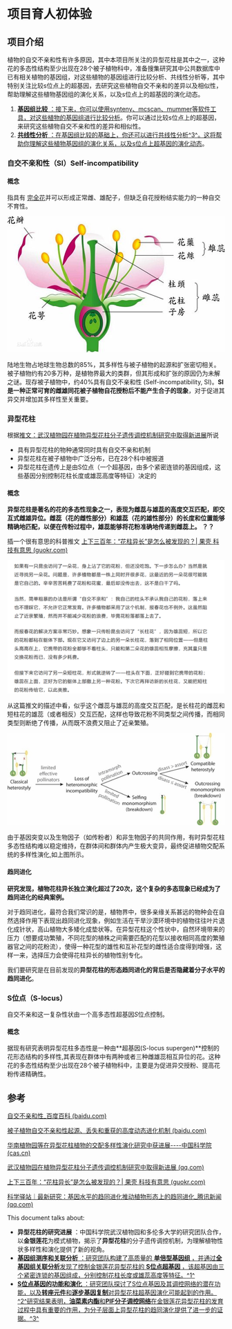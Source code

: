 # 项目育人初体验

## 项目介绍

植物的自交不亲和性有许多原因，其中本项目所关注的异型花柱是其中之一，这种花的多态性结构至少出现在28个被子植物科中，准备搜集研究其中公共数据库中已有相关植物的基因组，对这些植物的基因组进行比较分析、共线性分析等，其中特别关注比较s位点上的超基因，去研究这些植物自交不亲和的差异以及相似性，帮助理解这些植物基因组的演化关系，以及s位点上的超基因的演化动态。



1. [ **基因组比较** ：接下来，你可以使用synteny、mcscan、mummer等软件工具，对这些植物的基因组进行比较分析](https://www.jianshu.com/p/2e184e5c15b7)。你可以通过比较s位点上的超基因，来研究这些植物自交不亲和性的差异和相似性。
2. [ **共线性分析** ：在基因组比较的基础上，你还可以进行共线性分析](https://baijiahao.baidu.com/s?id=1715591836205248994)[^3^](https://bing.com/search?q=%E6%A4%8D%E7%89%A9%E5%9F%BA%E5%9B%A0%E7%BB%84%E5%85%B1%E7%BA%BF%E6%80%A7%E5%88%86%E6%9E%90%E6%96%B9%E6%B3%95)[。这将帮助你理解这些植物基因组的演化关系，以及s位点上超基因的演化动态](https://zhuanlan.zhihu.com/p/621752664)。

### 自交不亲和性（SI）Self-incompatibility

#### 概念

指具有 [完全花](https://baike.baidu.com/item/%E5%AE%8C%E5%85%A8%E8%8A%B1/5874539?fromModule=lemma_inlink)并可以形成正常雌、雄配子，但缺乏自花授粉结实能力的一种自交不育性。

![1699113313273](image/index/1699113313273.png "完全花概述图")

陆地生物占地球生物总数的85%，其多样性与被子植物的起源和扩张密切相关。被子植物约有20多万种，是植物界最大的类群，但其形成和扩张的原因仍为未解之谜。现存被子植物中，约40%具有自交不亲和性 (Self-incompatibility, SI)。**SI是一种正常可育的雌雄同花被子植物自花授粉后不能产生合子的现象**，对于促进其异交并增加其多样性至关重要。

### 异型花柱

根据[推文：武汉植物园在植物异型花柱分子遗传调控机制研究中取得新进展](https://mp.weixin.qq.com/s/PSVMjaIelvQ2C-UFYTYPxg)所说

* 具有异型花柱的物种通常同时具有自交不亲和机制
* 异型花柱在被子植物中广泛分布，已在28个科中被报道
* 异型花柱在遗传上是由S位点（一个超基因，由多个紧密连锁的基因组成，这些基因分别控制花柱长度或雄蕊高度等特征）决定的

#### 概念

**异型花柱是著名的花的多态性现象之一，表现为雌蕊与雄蕊的高度交互匹配，即交互式雌雄异位。雌蕊（花的雌性部分）和雄蕊（花的雄性部分）的长度和位置能够精确地匹配，以便在传粉过程中，雄蕊能够将花粉准确地传递到雌蕊上。 ？？**

插一个很有意思的科普推文  [上下三百年：“花柱异长”是怎么被发现的？| 果壳 科技有意思 (guokr.com)](https://www.guokr.com/article/440597)

![1699116539369](image/index/1699116539369.png)

从这篇推文的描述中看，似乎这个雌蕊与雄蕊的高度交互匹配，是长柱花的雌蕊和短柱花的雄蕊（或者相反）交互匹配，这样也导致花粉不同类型之间传播，而相同类型则断绝了传播，从而既不浪费又阻止了近亲繁殖。

![1699029916946](image/index/1699029916946.png "有效传粉者长期缺乏时异型花柱植物可能的演化趋势。")

由于基因突变以及生物因子（如传粉者）和非生物因子的共同作用，有时异型花柱多态性结构难以稳定维持，在群体间和群体内产生极大变异，最终促进植物交配系统的多样性演化,如上图所示。

#### 趋同进化

**研究发现，植物花柱异长独立演化超过了20次，这个复杂的多态现象已经成为了趋同进化的经典案例。**

对于趋同进化，最符合我们常识的是，植物界中，很多亲缘关系甚远的物种会在自然选择作用下表现出趋同进化现象，例如生活在干旱沙漠环境中的植物往往叶片退化成针状，高山植物大多矮化成垫状等。在异型花柱这个性状中，自然环境带来的压力（想要成功繁殖，不同花型的植株之间需要匹配的花型以接收相同高度的繁殖器官之间的花粉流），使得一种花型的雄性和互补花型的雌性适合度得到增强，这样一来，选择压力会使得花柱异长的植物性别专化。

我们要研究是在目前发现的**异型花柱的形态趋同进化的背后是否隐藏着分子水平的趋同进化**。

### S位点（S-locus）

自交不亲和这一复杂性状由一个高多态性超基因*S*位点控制。

#### 概念

据现有研究表明异型花柱多态性是一种由**超基因(S-locus supergen)**控制的花形态结构的多样性,其表现在群体中有两种或者三种雌雄蕊相互异位的花。这种花的多态性结构至少出现在28个被子植物科中，主要是为促进异交授粉、提高花粉传递精确性。


## 参考

[自交不亲和性_百度百科 (baidu.com)](https://baike.baidu.com/item/%E8%87%AA%E4%BA%A4%E4%B8%8D%E4%BA%B2%E5%92%8C%E6%80%A7/5105784#2)

[被子植物自交不亲和性起源、丢失和重获的高度动态进化机制 (baidu.com)](https://baijiahao.baidu.com/s?id=1715591836205248994)

[华南植物园等在异型花柱植物的交配多样性演化研究中获进展----中国科学院 (cas.cn)](https://www.cas.cn/syky/202301/t20230119_4872922.shtml)

[武汉植物园在植物异型花柱分子遗传调控机制研究中取得新进展 (qq.com)](https://mp.weixin.qq.com/s/PSVMjaIelvQ2C-UFYTYPxg)

[上下三百年：“花柱异长”是怎么被发现的？| 果壳 科技有意思 (guokr.com)](https://www.guokr.com/article/440597)

[科学驿站｜最新研究：基因水平的趋同进化推动植物形态上的趋同进化_腾讯新闻 (qq.com)](https://new.qq.com/rain/a/20221113A03S3T00)


This document talks about:

* **异型花柱的研究进展** ：中国科学院武汉植物园和多伦多大学的研究团队合作，以**金银莲花**为模式植物，揭示了**异型花柱**的分子遗传调控机制，为理解植物性状多样性和演化提供了新的视角。
* [ **基因组测序和关联分析** ：研究团队构建了高质量的 **单倍型基因组** ，并通过**全基因组关联分析**发现了控制金银莲花异型花柱的 **S位点超基因** ，该超基因由三个紧密连锁的基因组成，分别控制花柱长度或雄蕊高度等特征。](https://edgeservices.bing.com/edgesvc/chat?udsframed=1&form=SHORUN&clientscopes=chat,noheader,udsedgeshop,channelstable,&shellsig=c9319c1362f174328caba0ccd86eeb602e77691b&setlang=zh-CN&darkschemeovr=1#sjevt%7CDiscover.Chat.SydneyClickPageCitation%7Cadpclick%7C0%7C243f6e35-ebcf-4a08-b365-3c5411119c0a%7C%7B%22sourceAttributions%22%3A%7B%22providerDisplayName%22%3A%22%E5%BC%82%E5%9E%8B%E8%8A%B1%E6%9F%B1%E5%9C%A8%E9%81%97%E4%BC%A0%E4%B8%8A%E6%98%AF%E7%94%B1...%22%2C%22pageType%22%3A%22html%22%2C%22pageIndex%22%3A1%2C%22relatedPageUrl%22%3A%22https%253A%252F%252Fmp.weixin.qq.com%252Fs%252FPSVMjaIelvQ2C-UFYTYPxg%22%2C%22lineIndex%22%3A6%2C%22highlightText%22%3A%22%E5%BC%82%E5%9E%8B%E8%8A%B1%E6%9F%B1%E5%9C%A8%E9%81%97%E4%BC%A0%E4%B8%8A%E6%98%AF%E7%94%B1S%E4%BD%8D%E7%82%B9%E5%86%B3%E5%AE%9A%E7%9A%84%EF%BC%8CS%E4%BD%8D%E7%82%B9%E6%98%AF%E4%B8%80%E4%B8%AA%E8%B6%85%E5%9F%BA%E5%9B%A0%EF%BC%8C%E7%94%B1%E5%A4%9A%E4%B8%AA%E7%B4%A7%E5%AF%86%E8%BF%9E%E9%94%81%E7%9A%84%E5%9F%BA%E5%9B%A0%E7%BB%84%E6%88%90%EF%BC%8C%E8%BF%99%E4%BA%9B%E5%9F%BA%E5%9B%A0%E5%88%86%E5%88%AB%E6%8E%A7%E5%88%B6%E8%8A%B1%E6%9F%B1%E9%95%BF%E5%BA%A6%E6%88%96%E9%9B%84%E8%95%8A%E9%AB%98%E5%BA%A6%E7%AD%89%E7%89%B9%E5%BE%81%E3%80%82%22%2C%22snippets%22%3A%5B%5D%7D%7D)[^1^](https://edgeservices.bing.com/edgesvc/chat?udsframed=1&form=SHORUN&clientscopes=chat,noheader,udsedgeshop,channelstable,&shellsig=c9319c1362f174328caba0ccd86eeb602e77691b&setlang=zh-CN&darkschemeovr=1#sjevt%7CDiscover.Chat.SydneyClickPageCitation%7Cadpclick%7C0%7C243f6e35-ebcf-4a08-b365-3c5411119c0a%7C%7B%22sourceAttributions%22%3A%7B%22providerDisplayName%22%3A%22%E5%BC%82%E5%9E%8B%E8%8A%B1%E6%9F%B1%E5%9C%A8%E9%81%97%E4%BC%A0%E4%B8%8A%E6%98%AF%E7%94%B1...%22%2C%22pageType%22%3A%22html%22%2C%22pageIndex%22%3A1%2C%22relatedPageUrl%22%3A%22https%253A%252F%252Fmp.weixin.qq.com%252Fs%252FPSVMjaIelvQ2C-UFYTYPxg%22%2C%22lineIndex%22%3A6%2C%22highlightText%22%3A%22%E5%BC%82%E5%9E%8B%E8%8A%B1%E6%9F%B1%E5%9C%A8%E9%81%97%E4%BC%A0%E4%B8%8A%E6%98%AF%E7%94%B1S%E4%BD%8D%E7%82%B9%E5%86%B3%E5%AE%9A%E7%9A%84%EF%BC%8CS%E4%BD%8D%E7%82%B9%E6%98%AF%E4%B8%80%E4%B8%AA%E8%B6%85%E5%9F%BA%E5%9B%A0%EF%BC%8C%E7%94%B1%E5%A4%9A%E4%B8%AA%E7%B4%A7%E5%AF%86%E8%BF%9E%E9%94%81%E7%9A%84%E5%9F%BA%E5%9B%A0%E7%BB%84%E6%88%90%EF%BC%8C%E8%BF%99%E4%BA%9B%E5%9F%BA%E5%9B%A0%E5%88%86%E5%88%AB%E6%8E%A7%E5%88%B6%E8%8A%B1%E6%9F%B1%E9%95%BF%E5%BA%A6%E6%88%96%E9%9B%84%E8%95%8A%E9%AB%98%E5%BA%A6%E7%AD%89%E7%89%B9%E5%BE%81%E3%80%82%22%2C%22snippets%22%3A%5B%5D%7D%7D)
* [ **S位点基因的功能和演化** ：研究团队探讨了S位点基因及其调控网络的潜在功能，以及**转座元件**和**逐步基因复制**对异型花柱超基因演化可能起到的作用。](https://edgeservices.bing.com/edgesvc/chat?udsframed=1&form=SHORUN&clientscopes=chat,noheader,udsedgeshop,channelstable,&shellsig=c9319c1362f174328caba0ccd86eeb602e77691b&setlang=zh-CN&darkschemeovr=1#sjevt%7CDiscover.Chat.SydneyClickPageCitation%7Cadpclick%7C1%7C243f6e35-ebcf-4a08-b365-3c5411119c0a%7C%7B%22sourceAttributions%22%3A%7B%22providerDisplayName%22%3A%22%E8%AF%A5%E7%A0%94%E7%A9%B6%E8%BF%98%E6%8E%A2%E8%AE%A8%E4%BA%86S%E4%BD%8D%E7%82%B9...%22%2C%22pageType%22%3A%22html%22%2C%22pageIndex%22%3A1%2C%22relatedPageUrl%22%3A%22https%253A%252F%252Fmp.weixin.qq.com%252Fs%252FPSVMjaIelvQ2C-UFYTYPxg%22%2C%22lineIndex%22%3A12%2C%22highlightText%22%3A%22%E8%AF%A5%E7%A0%94%E7%A9%B6%E8%BF%98%E6%8E%A2%E8%AE%A8%E4%BA%86S%E4%BD%8D%E7%82%B9%E5%9F%BA%E5%9B%A0%E5%8F%8A%E5%85%B6%E8%B0%83%E6%8E%A7%E7%BD%91%E7%BB%9C%E7%9A%84%E6%BD%9C%E5%9C%A8%E5%8A%9F%E8%83%BD%EF%BC%8C%E4%BB%A5%E5%8F%8A%E8%BD%AC%E5%BA%A7%E5%85%83%E4%BB%B6%E5%92%8C%E9%80%90%E6%AD%A5%E5%9F%BA%E5%9B%A0%E5%A4%8D%E5%88%B6%E5%AF%B9%E5%BC%82%E5%9E%8B%E8%8A%B1%E6%9F%B1%E8%B6%85%E5%9F%BA%E5%9B%A0%E6%BC%94%E5%8C%96%E5%8F%AF%E8%83%BD%E8%B5%B7%E5%88%B0%E7%9A%84%E4%BD%9C%E7%94%A8%E3%80%82%22%2C%22snippets%22%3A%5B%5D%7D%7D)[^2^](https://edgeservices.bing.com/edgesvc/chat?udsframed=1&form=SHORUN&clientscopes=chat,noheader,udsedgeshop,channelstable,&shellsig=c9319c1362f174328caba0ccd86eeb602e77691b&setlang=zh-CN&darkschemeovr=1#sjevt%7CDiscover.Chat.SydneyClickPageCitation%7Cadpclick%7C1%7C243f6e35-ebcf-4a08-b365-3c5411119c0a%7C%7B%22sourceAttributions%22%3A%7B%22providerDisplayName%22%3A%22%E8%AF%A5%E7%A0%94%E7%A9%B6%E8%BF%98%E6%8E%A2%E8%AE%A8%E4%BA%86S%E4%BD%8D%E7%82%B9...%22%2C%22pageType%22%3A%22html%22%2C%22pageIndex%22%3A1%2C%22relatedPageUrl%22%3A%22https%253A%252F%252Fmp.weixin.qq.com%252Fs%252FPSVMjaIelvQ2C-UFYTYPxg%22%2C%22lineIndex%22%3A12%2C%22highlightText%22%3A%22%E8%AF%A5%E7%A0%94%E7%A9%B6%E8%BF%98%E6%8E%A2%E8%AE%A8%E4%BA%86S%E4%BD%8D%E7%82%B9%E5%9F%BA%E5%9B%A0%E5%8F%8A%E5%85%B6%E8%B0%83%E6%8E%A7%E7%BD%91%E7%BB%9C%E7%9A%84%E6%BD%9C%E5%9C%A8%E5%8A%9F%E8%83%BD%EF%BC%8C%E4%BB%A5%E5%8F%8A%E8%BD%AC%E5%BA%A7%E5%85%83%E4%BB%B6%E5%92%8C%E9%80%90%E6%AD%A5%E5%9F%BA%E5%9B%A0%E5%A4%8D%E5%88%B6%E5%AF%B9%E5%BC%82%E5%9E%8B%E8%8A%B1%E6%9F%B1%E8%B6%85%E5%9F%BA%E5%9B%A0%E6%BC%94%E5%8C%96%E5%8F%AF%E8%83%BD%E8%B5%B7%E5%88%B0%E7%9A%84%E4%BD%9C%E7%94%A8%E3%80%82%22%2C%22snippets%22%3A%5B%5D%7D%7D)[研究结果表明，**油菜素内酯**和**PIF分子调控网络**在金银莲花异型花柱的发育过程中具有重要的作用，为分子层面上异型花柱的趋同演化提供了进一步的证据。](https://edgeservices.bing.com/edgesvc/chat?udsframed=1&form=SHORUN&clientscopes=chat,noheader,udsedgeshop,channelstable,&shellsig=c9319c1362f174328caba0ccd86eeb602e77691b&setlang=zh-CN&darkschemeovr=1#sjevt%7CDiscover.Chat.SydneyClickPageCitation%7Cadpclick%7C2%7C243f6e35-ebcf-4a08-b365-3c5411119c0a%7C%7B%22sourceAttributions%22%3A%7B%22providerDisplayName%22%3A%22%E5%90%8C%E6%97%B6%EF%BC%8C%E7%A0%94%E7%A9%B6%E5%8F%91%E7%8E%B0%E6%B2%B9%E8%8F%9C%E7%B4%A0...%22%2C%22pageType%22%3A%22html%22%2C%22pageIndex%22%3A1%2C%22relatedPageUrl%22%3A%22https%253A%252F%252Fmp.weixin.qq.com%252Fs%252FPSVMjaIelvQ2C-UFYTYPxg%22%2C%22lineIndex%22%3A12%2C%22highlightText%22%3A%22%E5%90%8C%E6%97%B6%EF%BC%8C%E7%A0%94%E7%A9%B6%E5%8F%91%E7%8E%B0%E6%B2%B9%E8%8F%9C%E7%B4%A0%E5%86%85%E9%85%AF%E5%9C%A8%E9%87%91%E9%93%B6%E8%8E%B2%E8%8A%B1%E5%BC%82%E5%9E%8B%E8%8A%B1%E6%9F%B1%E7%9A%84%E5%8F%91%E8%82%B2%E8%BF%87%E7%A8%8B%E4%B8%AD%E5%85%B7%E6%9C%89%E9%87%8D%E8%A6%81%E7%9A%84%E4%BD%9C%E7%94%A8%EF%BC%8C%E5%B9%B6%E4%B8%94PIF%20%EF%BC%88phytochrome-interacting%20factor%EF%BC%8C%E5%85%89%E6%95%8F%E8%89%B2%E7%B4%A0%E4%BA%92%E4%BD%9C%E5%9B%A0%E5%AD%90%EF%BC%89%E5%88%86%E5%AD%90%E8%B0%83%E6%8E%A7%E7%BD%91%E7%BB%9C%E5%9C%A8%E9%9B%84%E8%95%8A%E4%B8%AD%E6%98%BE%E8%91%97%E5%AF%8C%E9%9B%86%EF%BC%8C%E4%B8%BA%E5%88%86%E5%AD%90%E5%B1%82%E9%9D%A2%E4%B8%8A%E5%BC%82%E5%9E%8B%E8%8A%B1%E6%9F%B1%E7%9A%84%E8%B6%8B%E5%90%8C%E6%BC%94%E5%8C%96%E6%8F%90%E4%BE%9B%E4%BA%86%E8%BF%9B%E4%B8%80%E6%AD%A5%E7%9A%84%E8%AF%81%E6%8D%AE%EF%BC%88%E5%9B%BE4%EF%BC%89%E3%80%82%22%2C%22snippets%22%3A%5B%5D%7D%7D)[^3^](https://edgeservices.bing.com/edgesvc/chat?udsframed=1&form=SHORUN&clientscopes=chat,noheader,udsedgeshop,channelstable,&shellsig=c9319c1362f174328caba0ccd86eeb602e77691b&setlang=zh-CN&darkschemeovr=1#sjevt%7CDiscover.Chat.SydneyClickPageCitation%7Cadpclick%7C2%7C243f6e35-ebcf-4a08-b365-3c5411119c0a%7C%7B%22sourceAttributions%22%3A%7B%22providerDisplayName%22%3A%22%E5%90%8C%E6%97%B6%EF%BC%8C%E7%A0%94%E7%A9%B6%E5%8F%91%E7%8E%B0%E6%B2%B9%E8%8F%9C%E7%B4%A0...%22%2C%22pageType%22%3A%22html%22%2C%22pageIndex%22%3A1%2C%22relatedPageUrl%22%3A%22https%253A%252F%252Fmp.weixin.qq.com%252Fs%252FPSVMjaIelvQ2C-UFYTYPxg%22%2C%22lineIndex%22%3A12%2C%22highlightText%22%3A%22%E5%90%8C%E6%97%B6%EF%BC%8C%E7%A0%94%E7%A9%B6%E5%8F%91%E7%8E%B0%E6%B2%B9%E8%8F%9C%E7%B4%A0%E5%86%85%E9%85%AF%E5%9C%A8%E9%87%91%E9%93%B6%E8%8E%B2%E8%8A%B1%E5%BC%82%E5%9E%8B%E8%8A%B1%E6%9F%B1%E7%9A%84%E5%8F%91%E8%82%B2%E8%BF%87%E7%A8%8B%E4%B8%AD%E5%85%B7%E6%9C%89%E9%87%8D%E8%A6%81%E7%9A%84%E4%BD%9C%E7%94%A8%EF%BC%8C%E5%B9%B6%E4%B8%94PIF%20%EF%BC%88phytochrome-interacting%20factor%EF%BC%8C%E5%85%89%E6%95%8F%E8%89%B2%E7%B4%A0%E4%BA%92%E4%BD%9C%E5%9B%A0%E5%AD%90%EF%BC%89%E5%88%86%E5%AD%90%E8%B0%83%E6%8E%A7%E7%BD%91%E7%BB%9C%E5%9C%A8%E9%9B%84%E8%95%8A%E4%B8%AD%E6%98%BE%E8%91%97%E5%AF%8C%E9%9B%86%EF%BC%8C%E4%B8%BA%E5%88%86%E5%AD%90%E5%B1%82%E9%9D%A2%E4%B8%8A%E5%BC%82%E5%9E%8B%E8%8A%B1%E6%9F%B1%E7%9A%84%E8%B6%8B%E5%90%8C%E6%BC%94%E5%8C%96%E6%8F%90%E4%BE%9B%E4%BA%86%E8%BF%9B%E4%B8%80%E6%AD%A5%E7%9A%84%E8%AF%81%E6%8D%AE%EF%BC%88%E5%9B%BE4%EF%BC%89%E3%80%82%22%2C%22snippets%22%3A%5B%5D%7D%7D)


